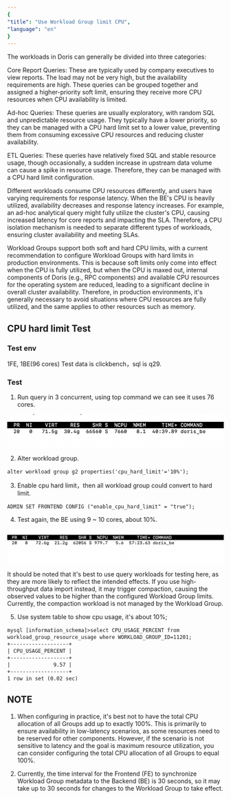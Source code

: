 ```yaml
---
{
"title": "Use Workload Group limit CPU",
"language": "en"
}
---
```


<!--
Licensed to the Apache Software Foundation (ASF) under one
or more contributor license agreements.  See the NOTICE file
distributed with this work for additional information
regarding copyright ownership.  The ASF licenses this file
to you under the Apache License, Version 2.0 (the
"License"); you may not use this file except in compliance
with the License.  You may obtain a copy of the License at

  http://www.apache.org/licenses/LICENSE-2.0

Unless required by applicable law or agreed to in writing,
software distributed under the License is distributed on an
"AS IS" BASIS, WITHOUT WARRANTIES OR CONDITIONS OF ANY
KIND, either express or implied.  See the License for the
specific language governing permissions and limitations
under the License.
-->

The workloads in Doris can generally be divided into three categories:

Core Report Queries: These are typically used by company executives to view reports. The load may not be very high, but the availability requirements are high. These queries can be grouped together and assigned a higher-priority soft limit, ensuring they receive more CPU resources when CPU availability is limited.

Ad-hoc Queries: These queries are usually exploratory, with random SQL and unpredictable resource usage. They typically have a lower priority, so they can be managed with a CPU hard limit set to a lower value, preventing them from consuming excessive CPU resources and reducing cluster availability.

ETL Queries: These queries have relatively fixed SQL and stable resource usage, though occasionally, a sudden increase in upstream data volume can cause a spike in resource usage. Therefore, they can be managed with a CPU hard limit configuration.

Different workloads consume CPU resources differently, and users have varying requirements for response latency. When the BE's CPU is heavily utilized, availability decreases and response latency increases. For example, an ad-hoc analytical query might fully utilize the cluster's CPU, causing increased latency for core reports and impacting the SLA. Therefore, a CPU isolation mechanism is needed to separate different types of workloads, ensuring cluster availability and meeting SLAs.

Workload Groups support both soft and hard CPU limits, with a current recommendation to configure Workload Groups with hard limits in production environments. This is because soft limits only come into effect when the CPU is fully utilized, but when the CPU is maxed out, internal components of Doris (e.g., RPC components) and available CPU resources for the operating system are reduced, leading to a significant decline in overall cluster availability. Therefore, in production environments, it's generally necessary to avoid situations where CPU resources are fully utilized, and the same applies to other resources such as memory.

## CPU hard limit Test

### Test env
1FE, 1BE(96 cores)
Test data is clickbench，sql is q29.

### Test
1. Run query in 3 concurrent, using top command we can see it uses 76 cores.

![use workload group cpu](/images/workload-management/use_wg_cpu_1.png)

2. Alter workload group.
```
alter workload group g2 properties('cpu_hard_limit'='10%');
```

3. Enable cpu hard limit，then all workload group could convert to hard limit.
```
ADMIN SET FRONTEND CONFIG ("enable_cpu_hard_limit" = "true");
```

4. Test again, the BE using 9 ~ 10 cores, about 10%.

![use workload group cpu](/images/workload-management/use_wg_cpu_2.png)

It should be noted that it's best to use query workloads for testing here, as they are more likely to reflect the intended effects. If you use high-throughput data import instead, it may trigger compaction, causing the observed values to be higher than the configured Workload Group limits. Currently, the compaction workload is not managed by the Workload Group.

5. Use system table to show cpu usage, it's about 10%;
```
mysql [information_schema]>select CPU_USAGE_PERCENT from workload_group_resource_usage where WORKLOAD_GROUP_ID=11201;
+-------------------+
| CPU_USAGE_PERCENT |
+-------------------+
|              9.57 |
+-------------------+
1 row in set (0.02 sec)
```

## NOTE
1. When configuring in practice, it's best not to have the total CPU allocation of all Groups add up to exactly 100%. This is primarily to ensure availability in low-latency scenarios, as some resources need to be reserved for other components. However, if the scenario is not sensitive to latency and the goal is maximum resource utilization, you can consider configuring the total CPU allocation of all Groups to equal 100%.

2. Currently, the time interval for the Frontend (FE) to synchronize Workload Group metadata to the Backend (BE) is 30 seconds, so it may take up to 30 seconds for changes to the Workload Group to take effect.